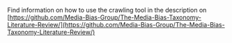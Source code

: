 Find information on how to use the crawling tool in the description on [https://github.com/Media-Bias-Group/The-Media-Bias-Taxonomy-Literature-Review/](https://github.com/Media-Bias-Group/The-Media-Bias-Taxonomy-Literature-Review/)
